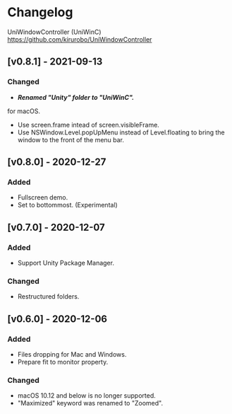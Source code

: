 # Changelog

UniWindowController (UniWinC)
https://github.com/kirurobo/UniWindowController

<!---
How to write the changelog.
https://keepachangelog.com/ja/1.0.0/
--->

## [v0.8.1] - 2021-09-13
### Changed
- ***Renamed "Unity" folder to "UniWinC".***

for macOS.
- Use screen.frame intead of screen.visibleFrame.
- Use NSWindow.Level.popUpMenu instead of Level.floating to bring the window to the front of the menu bar.


## [v0.8.0] - 2020-12-27
### Added
- Fullscreen demo.
- Set to bottommost. (Experimental)


## [v0.7.0] - 2020-12-07
### Added
- Support Unity Package Manager.

### Changed
- Restructured folders.


## [v0.6.0] - 2020-12-06
### Added
- Files dropping for Mac and Windows.
- Prepare fit to monitor property.

### Changed
- macOS 10.12 and below is no longer supported.
- "Maximized" keyword was renamed to "Zoomed".

